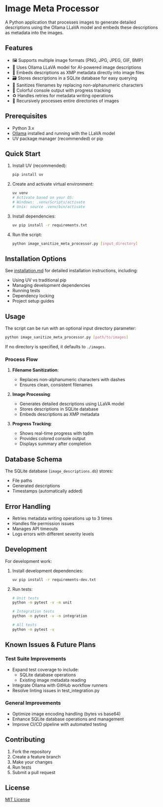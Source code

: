 # Image Meta Processor

A Python application that processes images to generate detailed descriptions using the Ollama LLaVA model and embeds these descriptions as metadata into the images.

## Features

- 🖼️ Supports multiple image formats (PNG, JPG, JPEG, GIF, BMP)
- 🤖 Uses Ollama LLaVA model for AI-powered image descriptions
- 📝 Embeds descriptions as XMP metadata directly into image files
- 🗃️ Stores descriptions in a SQLite database for easy querying
- 🧹 Sanitizes filenames by replacing non-alphanumeric characters
- 🎨 Colorful console output with progress tracking
- ♻️ Handles retries for metadata writing operations
- 📁 Recursively processes entire directories of images

## Prerequisites

- Python 3.x
- [Ollama](https://ollama.ai/) installed and running with the LLaVA model
- UV package manager (recommended) or pip

## Quick Start

1. Install UV (recommended):
   ```bash
   pip install uv
   ```

2. Create and activate virtual environment:
   ```bash
   uv venv
   # Activate based on your OS:
   # Windows: .venv/Scripts/activate
   # Unix: source .venv/bin/activate
   ```

3. Install dependencies:
   ```bash
   uv pip install -r requirements.txt
   ```

4. Run the script:
   ```bash
   python image_sanitize_meta_processor.py [input_directory]
   ```

## Installation Options

See [installation.md](installation.md) for detailed installation instructions, including:
- Using UV vs traditional pip
- Managing development dependencies
- Running tests
- Dependency locking
- Project setup guides

## Usage

The script can be run with an optional input directory parameter:

```bash
python image_sanitize_meta_processor.py [path/to/images]
```

If no directory is specified, it defaults to `./images`.

### Process Flow

1. **Filename Sanitization**:
   - Replaces non-alphanumeric characters with dashes
   - Ensures clean, consistent filenames

2. **Image Processing**:
   - Generates detailed descriptions using LLaVA model
   - Stores descriptions in SQLite database
   - Embeds descriptions as XMP metadata

3. **Progress Tracking**:
   - Shows real-time progress with tqdm
   - Provides colored console output
   - Displays summary after completion

## Database Schema

The SQLite database (`image_descriptions.db`) stores:
- File paths
- Generated descriptions
- Timestamps (automatically added)

## Error Handling

- Retries metadata writing operations up to 3 times
- Handles file permission issues
- Manages API timeouts
- Logs errors with different severity levels

## Development

For development work:

1. Install development dependencies:
   ```bash
   uv pip install -r requirements-dev.txt
   ```

2. Run tests:
   ```bash
   # Unit tests
   python -m pytest -v -m unit

   # Integration tests
   python -m pytest -v -m integration

   # All tests
   python -m pytest -v
   ```

## Known Issues & Future Plans

### Test Suite Improvements
- Expand test coverage to include:
  - SQLite database operations
  - Existing image metadata reading
- Integrate Ollama with GitHub workflow runners
- Resolve linting issues in test_integration.py

### General Improvements
- Optimize image encoding handling (bytes vs base64)
- Enhance SQLite database operations and management
- Improve CI/CD pipeline with automated testing

## Contributing

1. Fork the repository
2. Create a feature branch
3. Make your changes
4. Run tests
5. Submit a pull request

## License

[MIT License](LICENSE)
